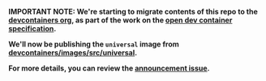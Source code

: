 **IMPORTANT NOTE: We're starting to migrate contents of this repo to the
[devcontainers org](https://github.com/devcontainers), as part of the work on
the [open dev container specification](https://containers.dev).**

**We'll now be publishing the `universal` image from
[devcontainers/images/src/universal](https://github.com/devcontainers/images/tree/main/src/universal).**

**For more details, you can review the
[announcement issue](https://github.com/microsoft/vscode-dev-containers/issues/1589).**

